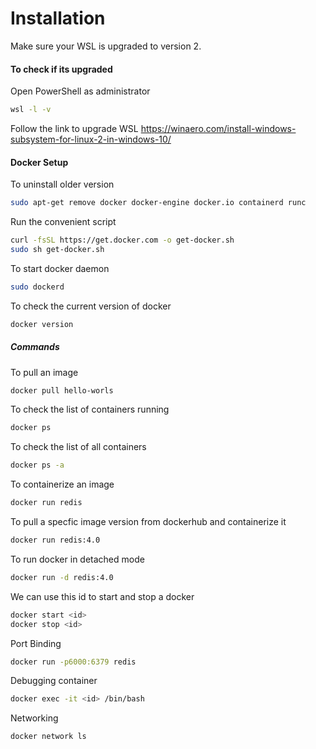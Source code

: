 # Installation
Make sure your WSL is upgraded to version 2.


#### To check if its upgraded 
Open PowerShell as administrator
```sh
wsl -l -v
```
Follow the link to upgrade WSL
https://winaero.com/install-windows-subsystem-for-linux-2-in-windows-10/


#### Docker Setup
To uninstall older version
```sh
sudo apt-get remove docker docker-engine docker.io containerd runc
```
Run the convenient script
```sh
curl -fsSL https://get.docker.com -o get-docker.sh
sudo sh get-docker.sh
```
To start docker daemon
```sh
sudo dockerd
```
To check the current version of docker
```sh
docker version
```
##### Commands
To pull an image
```sh
docker pull hello-worls
```
To check the list of containers running 
```sh
docker ps
```
To check the list of all containers 
```sh
docker ps -a
```
To containerize an image
```sh
docker run redis
```
To pull a specfic image version from dockerhub and containerize it
```sh
docker run redis:4.0
```
To run docker in detached mode
```sh
docker run -d redis:4.0
```
We can use this id to start and stop a docker
```sh
docker start <id>
docker stop <id>
```
Port Binding
```sh 
docker run -p6000:6379 redis
```
Debugging container
```sh 
docker exec -it <id> /bin/bash 
```
Networking
```sh
docker network ls
```
